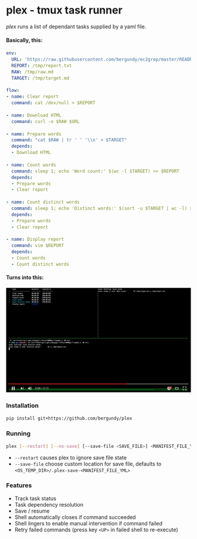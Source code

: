 # plex - tmux task runner

*plex* runs a list of dependant tasks supplied by a yaml file.

#### Basically, this:
```yaml
env:
  URL: 'https://raw.githubusercontent.com/bergundy/ec2grep/master/README.md'
  REPORT: /tmp/report.txt
  RAW: /tmp/raw.md
  TARGET: /tmp/target.md

flow:
- name: Clear report
  command: cat /dev/null > $REPORT

- name: Download HTML
  command: curl -o $RAW $URL

- name: Prepare words
  command: "cat $RAW | tr ' ' '\\n' > $TARGET"
  depends:
  - Download HTML

- name: Count words
  command: sleep 1; echo 'Word count:' $(wc -l $TARGET) >> $REPORT
  depends:
  - Prepare words
  - Clear report

- name: Count distinct words
  command: sleep 1; echo 'Distinct words:' $(sort -u $TARGET | wc -l) >> $REPORT
  depends:
  - Prepare words
  - Clear report

- name: Display report
  command: vim $REPORT
  depends:
  - Count words
  - Count distinct words
```

#### Turns into this:

[![Click to watch](https://raw.githubusercontent.com/bergundy/plex/master/plex-screenshot.png)](http://www.youtube.com/watch?v=ujhqZIRUh48 "Click to watch")


### Installation
```sh
pip install git+https://github.com/bergundy/plex
```

### Running
```sh
plex [--restart] [--no-save] [--save-file <SAVE_FILE>] <MANIFEST_FILE_YML>
```
* `--restart` causes plex to ignore save file state
* `--save-file` choose custom location for save file, defaults to `<OS_TEMP_DIR>/.plex-save-<MANIFEST_FILE_YML>`


### Features
* Track task status
* Task dependency resolution
* Save / resume
* Shell automatically closes if command succeeded
* Shell lingers to enable manual intervention if command failed
* Retry failed commands (press key `<UP>` in failed shell to re-execute)
